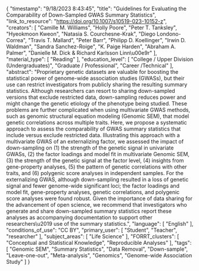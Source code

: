 {
    "timestamp": "9/18/2023 8:43:45",
    "title": "Guidelines for Evaluating the Comparability of Down-Sampled GWAS Summary Statistics",
    "link_to_resource": "https://doi.org/10.1007/s10519-023-10152-z",
    "creators": [
        "Camille M. Williams",
        "Holly Poore",
        "Peter T. Tanksley",
        "Hyeokmoon Kweon",
        "Natasia S. Courchesne-Krak",
        "Diego Londono-Correa",
        "Travis T. Mallard",
        "Peter Barr",
        "Philipp D. Koellinger",
        "Irwin D. Waldman",
        "Sandra Sanchez-Roige",
        "K. Paige Harden",
        "Abraham A. Palmer",
        "Danielle M. Dick & Richard Karlsson Linn\u00e9r"
    ],
    "material_type": [
        "Reading"
    ],
    "education_level": [
        "College / Upper Division (Undergraduates)",
        "Graduate / Professional",
        "Career /Technical"
    ],
    "abstract": "Proprietary genetic datasets are valuable for boosting the statistical power of genome-wide association studies (GWASs), but their use can restrict investigators from publicly sharing the resulting summary statistics. Although researchers can resort to sharing down-sampled versions that exclude restricted data, down-sampling reduces power and might change the genetic etiology of the phenotype being studied. These problems are further complicated when using multivariate GWAS methods, such as genomic structural equation modeling (Genomic SEM), that model genetic correlations across multiple traits. Here, we propose a systematic approach to assess the comparability of GWAS summary statistics that include versus exclude restricted data. Illustrating this approach with a multivariate GWAS of an externalizing factor, we assessed the impact of down-sampling on (1) the strength of the genetic signal in univariate GWASs, (2) the factor loadings and model fit in multivariate Genomic SEM, (3) the strength of the genetic signal at the factor level, (4) insights from gene-property analyses, (5) the pattern of genetic correlations with other traits, and (6) polygenic score analyses in independent samples. For the externalizing GWAS, although down-sampling resulted in a loss of genetic signal and fewer genome-wide significant loci; the factor loadings and model fit, gene-property analyses, genetic correlations, and polygenic score analyses were found robust. Given the importance of data sharing for the advancement of open science, we recommend that investigators who generate and share down-sampled summary statistics report these analyses as accompanying documentation to support other researchers\u2019 use of the summary statistics.",
    "language": [
        "English"
    ],
    "conditions_of_use": "CC BY",
    "primary_user": [
        "Student",
        "Teacher",
        "researcher"
    ],
    "subject_areas": [
        "Life Science"
    ],
    "FORRT_clusters": [
        "Conceptual and Statistical Knowledge",
        "Reproducible Analyses"
    ],
    "tags": [
        "Genomic SEM",
        "Summary Statistics",
        "Data Removal",
        "Down-sample",
        "Leave-one-out",
        "Meta-analysis",
        "Genomics",
        "Genome-wide Association Study"
    ]
}
